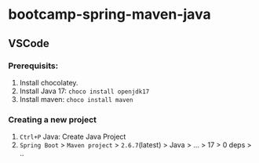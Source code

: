 # bootcamp-spring-maven-java

## VSCode
### Prerequisits:
1. Install chocolatey. 
2. Install Java 17: `choco install openjdk17`
3. Install maven: `choco install maven`

### Creating a new project
1. `Ctrl+P` Java: Create Java Project
2. `Spring Boot` > `Maven project` > `2.6.7`(latest) > Java > ... > 17 > 0 deps > ..
